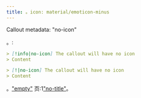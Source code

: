 ```yaml
---
title: 。icon: material/emoticon-minus
---
```


Callout metadata: "no-icon"

。:

```md
> [!info|no-icon] The callout will have no icon
> Content
```

```md
> [!|no-icon] The callout will have no icon
> Content
```

。["empty"](../combined-styling/page-1.md)
页:1["no-title"](../title-styling/page-1.md)。

